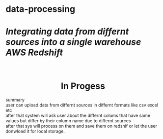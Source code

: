# data-processing
<h1><i>Integrating data from differnt sources into a single warehouse AWS Redshift</i></h1>
<br>
<h1 align="center">In Progess</h1>
summary
<br>
user can upload data from differnt sources in differnt formats like csv excel etc
<br> after that system will ask user about the differnt colums that have same values but differ by their column name due to 
differnt sources <br> after that sys will process on them and save them on redshif or let the user donwload it for local storage.
